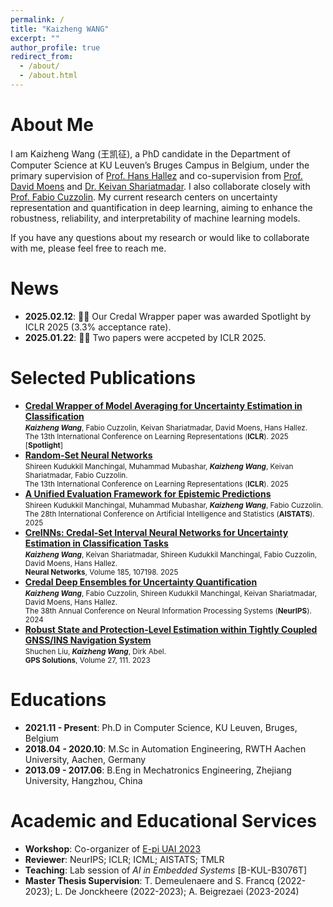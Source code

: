 ```yaml
---
permalink: /
title: "Kaizheng WANG"
excerpt: ""
author_profile: true
redirect_from: 
  - /about/
  - /about.html
---
```


<!-- {% if site.google_scholar_stats_use_cdn %}
{% assign gsDataBaseUrl = "https://cdn.jsdelivr.net/gh/" | append: site.repository | append: "@" %}
{% else %}
{% assign gsDataBaseUrl = "https://raw.githubusercontent.com/" | append: site.repository | append: "/" %}
{% endif %}
{% assign url = gsDataBaseUrl | append: "google-scholar-stats/gs_data_shieldsio.json" %} -->

<!-- <span class='anchor' id='about-me'></span>-->

# About Me
I am Kaizheng Wang (王凯征), a PhD candidate in the Department of Computer Science at KU Leuven’s Bruges Campus in Belgium, under the primary supervision of [Prof. Hans Hallez](https://www.kuleuven.be/wieiswie/en/person/00080562) and co-supervision from [Prof. David Moens](https://www.kuleuven.be/wieiswie/en/person/00012025) and [Dr. Keivan Shariatmadar](https://www.kuleuven.be/wieiswie/en/person/00115080). I also collaborate closely with [Prof. Fabio Cuzzolin](https://www.brookes.ac.uk/profiles/staff/fabio-cuzzolin). My current research centers on uncertainty representation and quantification in deep learning, aiming to enhance the robustness, reliability, and interpretability of machine learning models.

If you have any questions about my research or would like to collaborate with me, please feel free to reach me.

# News
- **2025.02.12**: 🎉🎉 Our Credal Wrapper paper was awarded Spotlight by ICLR 2025 (3.3% acceptance rate).
- **2025.01.22**: 🎉🎉 Two papers were accpeted by ICLR 2025.


# Selected Publications
- [**Credal Wrapper of Model Averaging for Uncertainty Estimation in Classification**](https://openreview.net/forum?id=cv2iMNWCsh)<br>
  <small>
  _**Kaizheng Wang**_, Fabio Cuzzolin, Keivan Shariatmadar, David Moens, Hans Hallez.<br>
  The 13th International Conference on Learning Representations (**ICLR**). 2025 \[**Spotlight**\]<br>
  </small>
- [**Random-Set Neural Networks**](https://openreview.net/forum?id=pdjkikvCch)<br>
  <small>
  Shireen Kudukkil Manchingal, Muhammad Mubashar, _**Kaizheng Wang**_, Keivan Shariatmadar, Fabio Cuzzolin.<br>
  The 13th International Conference on Learning Representations (**ICLR**). 2025<br>
  </small>
- [**A Unified Evaluation Framework for Epistemic Predictions**](https://openreview.net/forum?id=kXC0Sdf8KN)<br>
  <small>
  Shireen Kudukkil Manchingal, Muhammad Mubashar, _**Kaizheng Wang**_, Fabio Cuzzolin.<br>
  The 28th International Conference on Artificial Intelligence and Statistics (**AISTATS**). 2025<br>
  </small>
- [**CreINNs: Credal-Set Interval Neural Networks for Uncertainty Estimation in Classification Tasks**](https://www.sciencedirect.com/science/article/pii/S0893608025000772)<br>
  <small>
  _**Kaizheng Wang**_, Keivan Shariatmadar, Shireen Kudukkil Manchingal, Fabio Cuzzolin, David Moens, Hans Hallez.<br>
  **Neural Networks**, Volume 185, 107198. 2025<br>
  </small>
- [**Credal Deep Ensembles for Uncertainty Quantification**](https://proceedings.neurips.cc/paper_files/paper/2024/hash/911fc798523e7d4c2e9587129fcf88fc-Abstract-Conference.html)<br>
  <small>
  _**Kaizheng Wang**_, Fabio Cuzzolin, Shireen Kudukkil Manchingal, Keivan Shariatmadar, David Moens, Hans Hallez.<br>
  The 38th Annual Conference on Neural Information Processing Systems (**NeurIPS**). 2024<br>
  </small>
- [**Robust State and Protection-Level Estimation within Tightly Coupled GNSS/INS Navigation System**](https://doi.org/10.1007/s10291-023-01447-z)<br>
  <small>
  Shuchen Liu, _**Kaizheng Wang**_, Dirk Abel.<br>
  **GPS Solutions**, Volume 27, 111. 2023<br>
  </small>


# Educations
- **2021.11 - Present**: Ph.D in Computer Science, KU Leuven, Bruges, Belgium
- **2018.04 - 2020.10**: M.Sc in Automation Engineering, RWTH Aachen University, Aachen, Germany
- **2013.09 - 2017.06**: B.Eng in Mechatronics Engineering, Zhejiang University, Hangzhou, China


# Academic and Educational Services
- **Workshop**: Co-organizer of [E-pi UAI 2023](https://sites.google.com/view/epi-workshop-uai-2023/home?authuser=0)
- **Reviewer**: NeurIPS; ICLR; ICML; AISTATS; TMLR
- **Teaching**: Lab session of *AI in Embedded Systems* \[B-KUL-B3076T\]
- **Master Thesis Supervision**: T. Demeulenaere and S. Francq (2022-2023); L. De Jonckheere (2022-2023); A. Beigrezaei (2023-2024)

 